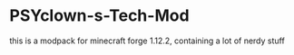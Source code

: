 # PSYclown-s-Tech-Mod
this is a modpack for minecraft forge 1.12.2, containing a lot of nerdy stuff
